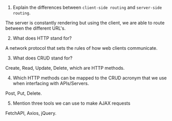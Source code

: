 1.  Explain the differences between `client-side routing` and `server-side routing`.

The server is constantly rendering but using the client, we are able to route between the different URL's.

2.  What does HTTP stand for?

A network protocol that sets the rules of how web clients communicate.

3.  What does CRUD stand for?

Create, Read, Update, Delete, which are HTTP methods.

4.  Which HTTP methods can be mapped to the CRUD acronym that we use when interfacing with APIs/Servers.

Post, Put, Delete.

5.  Mention three tools we can use to make AJAX requests

FetchAPI, Axios, jQuery.
